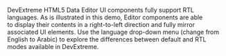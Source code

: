 DevExtreme HTML5 Data Editor UI components fully support RTL languages. As&nbsp;is&nbsp;illustrated in&nbsp;this demo, Editor components are able to&nbsp;display their contents in&nbsp;a&nbsp;right-to-left direction and fully mirror associated&nbsp;UI elements. Use the language drop-down menu (change from English to&nbsp;Arabic) to&nbsp;explore the differences between default and RTL modes available in&nbsp;DevExtreme.